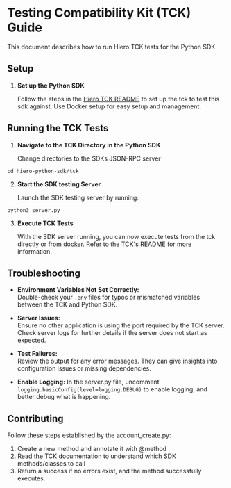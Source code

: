 # Testing Compatibility Kit (TCK) Guide

This document describes how to run Hiero TCK tests for the Python SDK.
## Setup
1. **Set up the Python SDK**

    Follow the steps in the [Hiero TCK README](https://github.com/hiero-ledger/hiero-sdk-tck) to set up the tck to test this sdk against.
    Use Docker setup for easy setup and management. 

## Running the TCK Tests

1. **Navigate to the TCK Directory in the Python SDK**

   Change directories to the SDKs JSON-RPC server

```shell script
cd hiero-python-sdk/tck
```

2. **Start the SDK testing Server**

   Launch the SDK testing server by running:

```shell script
python3 server.py
```

3. **Execute TCK Tests**

   With the SDK server running, you can now execute tests from the tck directly or from docker. Refer to the TCK's README for more information.


## Troubleshooting

- **Environment Variables Not Set Correctly:**  
  Double-check your `.env` files for typos or mismatched variables between the TCK and Python SDK.

- **Server Issues:**  
  Ensure no other application is using the port required by the TCK server. Check server logs for further details if the server does not start as expected.

- **Test Failures:**  
  Review the output for any error messages. They can give insights into configuration issues or missing dependencies.

- **Enable Logging:**
  In the server.py file, uncomment `logging.basicConfig(level=logging.DEBUG)` to enable logging, and better debug what is happening.

## Contributing
Follow these steps established by the account_create.py:

1. Create a new method and annotate it with @method
2. Read the TCK documentation to understand which SDK methods/classes to call
3. Return a success if no errors exist, and the method successfully executes.

